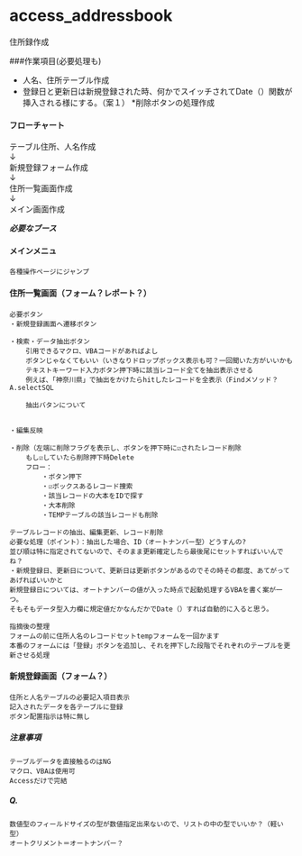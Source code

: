# access_addressbook
住所録作成  

###作業項目(必要処理も)
* 人名、住所テーブル作成  
* 登録日と更新日は新規登録された時、何かでスイッチされてDate（）関数が挿入される様にする。（案１） 
*削除ボタンの処理作成

#### フローチャート
テーブル住所、人名作成  
↓  
新規登録フォーム作成  
↓  
住所一覧画面作成  
↓  
メイン画面作成  

***必要なブース***  
#### メインメニュ  
	各種操作ページにジャンプ  
#### 住所一覧画面（フォーム？レポート？）  
	必要ボタン
	・新規登録画面へ遷移ボタン

	・検索・データ抽出ボタン
		引用できるマクロ、VBAコードがあればよし
		ボタンじゃなくてもいい（いきなりドロップボックス表示も可？一回聞いた方がいいかも
		テキストキーワード入力ボタン押下時に該当レコード全てを抽出表示させる
		例えば、「神奈川県」で抽出をかけたらhitしたレコードを全表示（Findメソッド？A.selectSQL

		抽出バタンについて
		

	・編集反映

	・削除（左端に削除フラグを表示し、ボタンを押下時に☑されたレコード削除
		もし☑していたら削除押下時Delete
		フロー：
			・ボタン押下
			・☑ボックスあるレコード捜索
			・該当レコードの大本をIDで探す
			・大本削除
			・TEMPテーブルの該当レコードも削除

	テーブルレコードの抽出、編集更新、レコード削除  
	必要な処理（ポイント）：抽出した場合、ID（オートナンバー型）どうすんの?
	並び順は特に指定されてないので、そのまま更新確定したら最後尾にセットすればいいんでね？
	・新規登録日、更新日について、更新日は更新ボタンがあるのでその時その都度、あてがってあげればいいかと
	新規登録日については、オートナンバーの値が入った時点で起動処理するVBAを書く案が一つ。
	そもそもデータ型入力欄に規定値だかなんだかでDate（）すれば自動的に入ると思う。

	指摘後の整理
	フォームの前に住所人名のレコードセットtempフォームを一回かます
	本番のフォームには「登録」ボタンを追加し、それを押下した段階でそれぞれのテーブルを更新させる処理
#### 新規登録画面（フォーム？）  
	住所と人名テーブルの必要記入項目表示
	記入されたデータを各テーブルに登録
	ボタン配置指示は特に無し  

##### 注意事項　　  
	テーブルデータを直接触るのはNG  
	マクロ、VBAは使用可  
	Accessだけで完結

##### Q.
	数値型のフィールドサイズの型が数値指定出来ないので、リストの中の型でいいか？（軽い型）
	オートクリメント＝オートナンバー？
